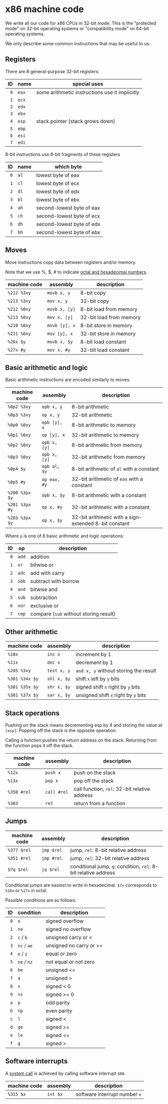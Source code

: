 # x86 machine code

We write all our code for x86 CPUs in 32-bit mode. This is the "protected mode" on
32-bit operating systems or "compatibility mode" on 64-bit operating systems.

We only describe some common instructions that may be useful to us.

## Registers

There are 8 general-purpose 32-bit registers:

ID  | name  | special uses
--: | ----- | ----------
`0` | `eax` | some arithmetic instructions use it implicitly
`1` | `ecx` |
`2` | `edx` |
`3` | `ebx` |
`4` | `esp` | stack pointer (stack grows down)
`5` | `ebp` |
`6` | `esi` |
`7` | `edi` |

8-bit instructions use 8-bit fragments of these registers

ID  | name | which byte
--: | ---- | ----------
`0` | `al` | lowest byte of eax
`1` | `cl` | lowest byte of ecx
`2` | `dl` | lowest byte of edx
`3` | `bl` | lowest byte of ebx
`4` | `ah` | second-lowest byte of eax
`5` | `ch` | second-lowest byte of ecx
`6` | `dh` | second-lowest byte of edx
`7` | `bh` | second-lowest byte of ebx

## Moves

Move instructions copy data between registers and/or memory.

Note that we use %, $, # to indicate [octal and hexadecimal numbers](numbers.md).

machine code | assembly      | description
------------ | ------------- | -----------
`%212 %3xy`  | `movb x, y`   | 8-bit copy
`%213 %3xy`  | `mov x, y`    | 32-bit copy
`%212 %0xy`  | `movb x, [y]` | 8-bit load from memory
`%213 %0xy`  | `mov x, [y]`  | 32-bit load from memory
`%210 %0xy`  | `movb [y], x` | 8-bit store in memory
`%211 %0xy`  | `mov [y], x`  | 32-bit store in memory
`%26x $y`    | `movb x, $y`  | 8-bit load constant
`%27x #y`    | `mov x, #y`   | 32-bit load constant

## Basic arithmetic and logic

Basic arithmetic instructions are encoded similarly to moves:

machine code | assembly      | description
------------ | ------------- | -----------
`%0p2 %3xy`  | `opb x, y`    | 8-bit arithmetic
`%0p3 %3xy`  | `op x, y`     | 32-bit arithmetic
`%0p0 %0xy`  | `opb [y], x`  | 8-bit arithmetic to memory
`%0p1 %0xy`  | `op [y], x`   | 32-bit arithmetic to memory
`%0p2 %0xy`  | `opb x, [y]`  | 8-bit arithmetic from memory
`%0p3 %0xy`  | `opb x, [y]`  | 32-bit arithmetic from memory
`%0p4 $y`    | `opb al, $y`  | 8-bit arithmetic of `al` with a constant
`%0p5 #y`    | `op eax, #y`  | 32-bit arithmetic of `eax` with a constant
`%200 %3px $y` | `opb x, $y` | 8-bit arithmetic with a constant
`%201 %3px #y` | `op x, #y`  | 32-bit arithmetic with a constant
`%203 %3px $y` | `op x, $y`  | 32-bit arithmetic with a sign-extended 8-bit constant

Where `p` is one of 8 basic arithmetic and logic operations:

ID   | op        | description
---: | --------- | -----------
`0`  | `add`     | addition
`1`  | `or`      | bitwise or
`2`  | `adc`     | add with carry
`3`  | `sbb`     | subtract with borrow
`4`  | `and`     | bitwise and
`5`  | `sub`     | subtraction
`6`  | `xor`     | exclusive or
`7`  | `cmp`     | compare (`sub` without storing result)

## Other arithmetic

machine code | assembly      | description
------------ | ------------- | ---------------
`%10x`       | `inc x`       | increment by 1
`%11x`       | `dec x`       | decrement by 1
`%205 %3xy`  | `test x, y`   | `and x, y` without storing the result
`%301 %34x $y` | `shl x, $y` | shift `x` left by `y` bits
`%301 %35x $y` | `shr x, $y` | signed shift `x` right by `y` bits
`%301 %37x $y` | `sar x, $y` | unsigned shift `x` right by `y` bits

## Stack operations

Pushing on the stack means decrementing esp by 4 and storing the value at `[esp]`.
Popping off the stack is the opposite operation.

Calling a function pushes the return address on the stack. Returning from the function pops
it off the stack.

machine code | assembly      | description
------------ | ------------- | ---------------
`%12x`       | `push x`      | push on the stack
`%13x`       | `pop x`       | pop off the stack
`%350 #rel`  | `call #rel`   | call function, `rel`: 32-bit relative address
`%303`       | `ret`         | return from a function

## Jumps

machine code | assembly    | description
------------ | ----------- | ---------------
`%377 $rel`  | `jmp $rel`  | jump, `rel`: 8-bit relative address
`%351 #rel`  | `jmp #rel`  | jump, `rel`: 32-bit relative address
`$7q $rel`   | `jq $rel`   | conditional jump, `q`: condition, `rel`: 8-bit relative address

Conditional jumps are easiest to write in hexadecimal. `$7x` corresponds to `%16x` or `%17x` in octal.

Possible conditions are as follows:

ID  | condition   | description
--: | ----------- | --------------
`0` | `o`         | signed overflow
`1` | `no`        | signed no overflow
`2` | `c` / `b`   | unsigned carry or <
`3` | `nc` / `ae` | unsigned no carry or >=
`4` | `e` / `z`   | equal or zero
`5` | `ne` / `nz` | not equal or not zero
`6` | `be`        | unsigned <=
`7` | `a`         | unsigned >
`8` | `s`         | signed < 0
`9` | `ns`        | signed >= 0
`a` | `p`         | odd parity
`b` | `np`        | even parity
`c` | `l`         | signed <
`d` | `ge`        | signed >=
`e` | `le`        | signed <=
`f` | `g`         | signed >

## Software interrupts

A [system call](syscalls.md) is achieved by calling software interrupt `$80`.

machine code | assembly      | description
------------ | ------------- | ---------------
`%315 $x`    | `int $x`      | software interrupt number `x`
